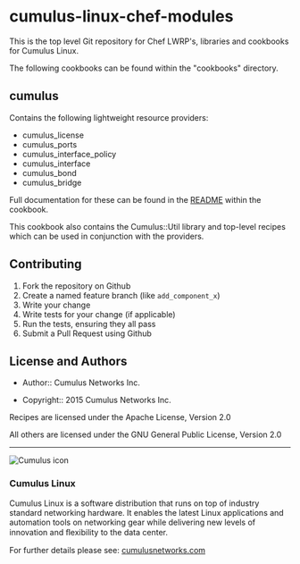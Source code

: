 cumulus-linux-chef-modules
=============
This is the top level Git repository for Chef LWRP's, libraries and cookbooks for Cumulus Linux.

The following cookbooks can be found within the "cookbooks" directory.

## cumulus

Contains the following lightweight resource providers:

* cumulus_license
* cumulus_ports
* cumulus_interface_policy
* cumulus_interface
* cumulus_bond
* cumulus_bridge

Full documentation for these can be found in the [README](cookbooks/cumulus/README.md) within the cookbook.

This cookbook also contains the Cumulus::Util library and top-level recipes which can be used in conjunction with the providers.

Contributing
------------
1. Fork the repository on Github
2. Create a named feature branch (like `add_component_x`)
3. Write your change
4. Write tests for your change (if applicable)
5. Run the tests, ensuring they all pass
6. Submit a Pull Request using Github

License and Authors
-------------------
* Author:: Cumulus Networks Inc.

* Copyright:: 2015 Cumulus Networks Inc.

Recipes are licensed under the Apache License, Version 2.0

All others are licensed under the GNU General Public License, Version 2.0

---

![Cumulus icon](http://cumulusnetworks.com/static/cumulus/img/logo_2014.png)

### Cumulus Linux

Cumulus Linux is a software distribution that runs on top of industry standard
networking hardware. It enables the latest Linux applications and automation
tools on networking gear while delivering new levels of innovation and
ﬂexibility to the data center.

For further details please see: [cumulusnetworks.com](http://www.cumulusnetworks.com)